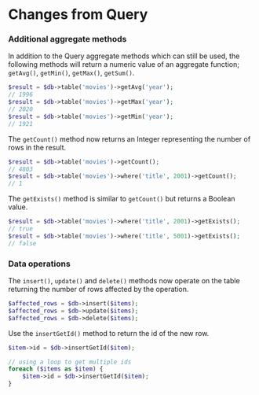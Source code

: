 # Changes from Query

### Additional aggregate methods
In addition to the Query aggregate methods which can still be used, the following methods will return a numeric value of an aggregate function; `getAvg()`, `getMin()`, `getMax()`, `getSum()`. 
```php
$result = $db->table('movies')->getAvg('year');
// 1996
$result = $db->table('movies')->getMax('year');
// 2020
$result = $db->table('movies')->getMin('year');
// 1921
```

The ``getCount()`` method now returns an Integer representing the number of rows in the result.
```php
$result = $db->table('movies')->getCount();
// 4803
$result = $db->table('movies')->where('title', 2001)->getCount();
// 1
```

The `getExists()` method is similar to `getCount()` but returns a Boolean value.
```php
$result = $db->table('movies')->where('title', 2001)->getExists();
// true
$result = $db->table('movies')->where('title', 5001)->getExists();
// false
```

### Data operations
The `insert()`, `update()` and `delete()` methods now operate on the table returning the number of rows affected by the operation. 
```php
$affected_rows = $db->insert($items);
$affected_rows = $db->update($items);
$affected_rows = $db->delete($items);
```

Use the `insertGetId()` method to return the id of the new row.
```php
$item->id = $db->insertGetId($item);

// using a loop to get multiple ids
foreach ($items as $item) {
    $item->id = $db->insertGetId($item);
}
```

